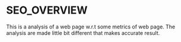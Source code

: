 # SEO_OVERVIEW
This is a analysis of a web page w.r.t some metrics of  web page. The analysis are made little bit different that makes accurate result.

